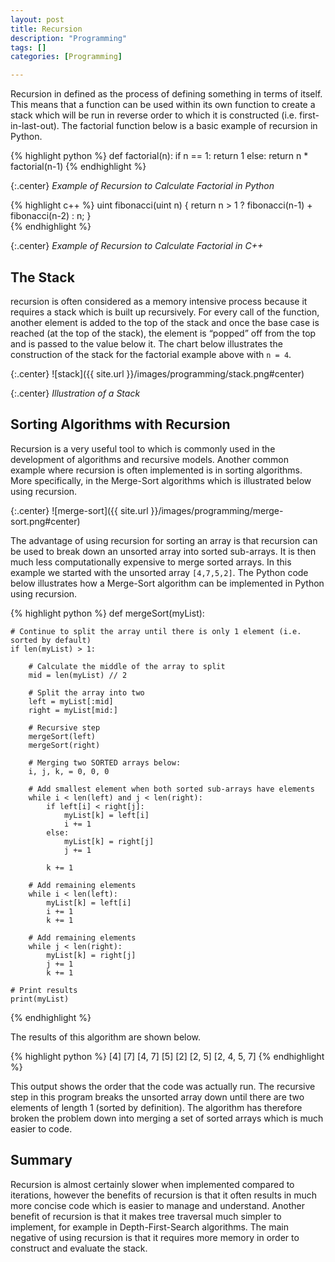 ```yaml
---
layout: post
title: Recursion
description: "Programming"
tags: []
categories: [Programming]

---
```


Recursion in defined as the process of defining something in terms of itself. This means that a function can be used within its own function to create a stack which will be run in reverse order to which it is constructed (i.e. first-in-last-out). The factorial function below is a basic example of recursion in Python.

{% highlight python %}
def factorial(n):
    if n == 1:
        return 1
    else:
        return n * factorial(n-1)
{% endhighlight %}

{:.center}
*Example of Recursion to Calculate Factorial in Python*

{% highlight c++ %}
uint fibonacci(uint n) { 
	return n > 1 ? fibonacci(n-1) + fibonacci(n-2) : n; 
}  
{% endhighlight %}

{:.center}
*Example of Recursion to Calculate Factorial in C++*

<!-- more -->

## The Stack

recursion is often considered as a memory intensive process because it requires a stack which is built up recursively. For every call of the function, another element is added to the top of the stack and once the base case is reached (at the top of the stack), the element is “popped” off from the top and is passed to the value below it. The chart below illustrates the construction of the stack for the factorial example above with <code>n = 4</code>.

{:.center}
![stack]({{ site.url }}/images/programming/stack.png#center)

{:.center}
*Illustration of a Stack*

## Sorting Algorithms with Recursion

Recursion is a very useful tool to which is commonly used in the development of algorithms and recursive models. Another common example where recursion is often implemented is in sorting algorithms. More specifically, in the Merge-Sort algorithms which is illustrated below using recursion.

{:.center}
![merge-sort]({{ site.url }}/images/programming/merge-sort.png#center)

The advantage of using recursion for sorting an array is that recursion can be used to break down an unsorted array into sorted sub-arrays. It is then much less computationally expensive to merge sorted arrays. In this example we started with the unsorted array <code>[4,7,5,2]</code>. The Python code below illustrates how a Merge-Sort algorithm can be implemented in Python using recursion.

{% highlight python %}
def mergeSort(myList):

    # Continue to split the array until there is only 1 element (i.e. sorted by default)
    if len(myList) > 1:

        # Calculate the middle of the array to split
        mid = len(myList) // 2

        # Split the array into two
        left = myList[:mid]
        right = myList[mid:]

        # Recursive step
        mergeSort(left)
        mergeSort(right)

        # Merging two SORTED arrays below:
        i, j, k, = 0, 0, 0

        # Add smallest element when both sorted sub-arrays have elements
        while i < len(left) and j < len(right):
            if left[i] < right[j]:
                myList[k] = left[i]
                i += 1
            else:
                myList[k] = right[j]
                j += 1
            
            k += 1

        # Add remaining elements
        while i < len(left):
            myList[k] = left[i]
            i += 1
            k += 1

        # Add remaining elements
        while j < len(right):
            myList[k] = right[j]
            j += 1
            k += 1

    # Print results
    print(myList)
{% endhighlight %}

The results of this algorithm are shown below.

{% highlight python %}
[4]
[7]
[4, 7]
[5]
[2]
[2, 5]
[2, 4, 5, 7]
{% endhighlight %}

This output shows the order that the code was actually run. The recursive step in this program breaks the unsorted array down until there are two elements of length 1 (sorted by definition). The algorithm has therefore broken the problem down into merging a set of sorted arrays which is much easier to code.


## Summary

Recursion is almost certainly slower when implemented compared to iterations, however the benefits of recursion is that it often results in much more concise code which is easier to manage and understand. Another benefit of recursion is that it makes tree traversal much simpler to implement, for example in Depth-First-Search algorithms. The main negative of using recursion is that it requires more memory in order to construct and evaluate the stack.
